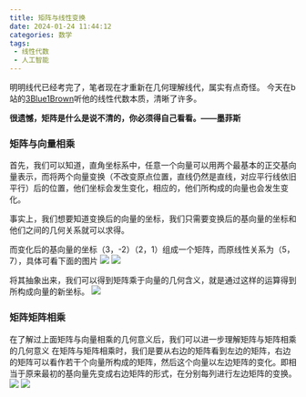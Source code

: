 ```yaml
---
title: 矩阵与线性变换
date: 2024-01-24 11:44:12
categories: 数学
tags: 
 - 线性代数
 - 人工智能
---
```


明明线代已经考完了，笔者现在才重新在几何理解线代，属实有点奇怪。
今天在b站的[3Blue1Brown](https://space.bilibili.com/88461692)听他的线性代数本质，清晰了许多。

**很遗憾，矩阵是什么是说不清的，你必须得自己看看。——墨菲斯**


### 矩阵与向量相乘
首先，我们可以知道，直角坐标系中，任意一个向量可以用两个最基本的正交基向量表示，而将两个向量变换（不改变原点位置，直线仍然是直线，对应平行线依旧平行）后的位置，他们坐标会发生变化，相应的，他们所构成的向量也会发生变化。

事实上，我们想要知道变换后的向量的坐标，我们只需要变换后的基向量的坐标和他们之间的几何关系就可以求得。

而变化后的基向量的坐标（3，-2）（2，1）组成一个矩阵，而原线性关系为（5，7），具体可看下面的图片
![](https://qiuniu.phlin.top/bucket/202408252343293.png)
![](https://qiuniu.phlin.top/bucket/202408252343377.png)

将其抽象出来，我们可以得到矩阵乘于向量的几何含义，就是通过这样的运算得到所构成向量的新坐标。
![](https://qiuniu.phlin.top/bucket/202408252344979.png)

### 矩阵矩阵相乘
在了解过上面矩阵与向量相乘的几何意义后，我们可以进一步理解矩阵与矩阵相乘的几何意义
在矩阵与矩阵相乘时，我们是要从右边的矩阵看到左边的矩阵，右边的矩阵可以看作若干个向量所构成的矩阵，然后这个向量以左边矩阵的变化。即相当于原来最初的基向量先变成右边矩阵的形式，在分别每列进行左边矩阵的变换。
![](https://qiuniu.phlin.top/bucket/202408252344237.png)
![](https://qiuniu.phlin.top/bucket/202408252344024.png)
